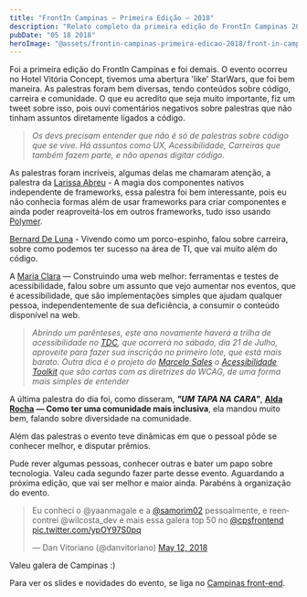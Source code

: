 ```yaml
---
title: "FrontIn Campinas — Primeira Edição — 2018"
description: "Relato completo da primeira edição do FrontIn Campinas 2018. Palestras sobre código, carreira, acessibilidade e diversidade na comunidade tech. Evento incrível no Hotel Vitória Concept."
pubDate: "05 18 2018"
heroImage: "@assets/frontin-campinas-primeira-edicao-2018/front-in-campinas-2018-brindes.webp"
---
```


Foi a primeira edição do FrontIn Campinas e foi demais. O evento ocorreu no Hotel Vitória Concept, tivemos uma abertura 'like' StarWars, que foi bem maneira. As palestras foram bem diversas, tendo conteúdos sobre código, carreira e comunidade. O que eu acredito que seja muito importante, fiz um tweet sobre isso, pois ouvi comentários negativos sobre palestras que não tinham assuntos diretamente ligados a código.

> _Os devs precisam entender que não é só de palestras sobre código que se vive. Há assuntos como UX, Acessibilidade, Carreiras que também fazem parte, e não apenas digitar código._

As palestras foram incríveis, algumas delas me chamaram atenção, a palestra da [Larissa Abreu](https://x.com/TheSweet_Lari) - A magia dos componentes nativos independente de frameworks, essa palestra foi bem interessante, pois eu não conhecia formas além de usar frameworks para criar componentes e ainda poder reaproveitá-los em outros frameworks, tudo isso usando [Polymer](https://www.polymer-project.org/).

[Bernard De Luna](https://x.com/bernarddeluna) - Vivendo como um porco-espinho, falou sobre carreira, sobre como podemos ter sucesso na área de TI, que vai muito além do código.

A [Maria Clara](https://x.com/olarclara) — Construindo uma web melhor: ferramentas e testes de acessibilidade, falou sobre um assunto que vejo aumentar nos eventos, que é acessibilidade, que são implementações simples que ajudam qualquer pessoa, independentemente de sua deficiência, a consumir o conteúdo disponível na web.

> _Abrindo um parênteses, este ano novamente haverá a trilha de acessibilidade no_ [_TDC_](http://www.thedevelopersconference.com.br/tdc/2018/inscricoes)_, que ocorrerá no sábado, dia 21 de Julho, aproveite para fazer sua inscrição no primeiro lote, que está mais barato. Outra dica é o projeto do_ [_Marcelo Sales_](https://x.com/msales) _o_ [_Acessibilidade Toolkit_](http://acessibilida.de/toolkit/) _que são cartas com as diretrizes do WCAG, de uma forma mais simples de entender_

A última palestra do dia foi, como disseram, **_"UM TAPA NA CARA"_**, [**Alda Rocha**](https://x.com/mjcoffeeholick) **— Como ter uma comunidade mais inclusiva**, ela mandou muito bem, falando sobre diversidade na comunidade.

Além das palestras o evento teve dinâmicas em que o pessoal pôde se conhecer melhor, e disputar prêmios.

Pude rever algumas pessoas, conhecer outras e bater um papo sobre tecnologia. Valeu cada segundo fazer parte desse evento. Aguardando a próxima edição, que vai ser melhor e maior ainda. Parabéns à organização do evento.

<blockquote class="twitter-tweet"><p lang="pt" dir="ltr">Eu conheci o @yaanmagale e a <a href="https://twitter.com/samorim02?ref_src=twsrc%5Etfw">@samorim02</a> pessoalmente, e reencontrei @wilcosta_dev e mais essa galera top 50 no <a href="https://twitter.com/cpsfrontend?ref_src=twsrc%5Etfw">@cpsfrontend</a> <a href="https://t.co/ypOY97S0pq">pic.twitter.com/ypOY97S0pq</a></p>&mdash; Dan Vitoriano (@danvitoriano) <a href="https://twitter.com/danvitoriano/status/995395042150895616?ref_src=twsrc%5Etfw">May 12, 2018</a></blockquote> <script async src="https://platform.twitter.com/widgets.js" charset="utf-8"></script>

Valeu galera de Campinas :)

Para ver os slides e novidades do evento, se liga no [Campinas front-end](https://x.com/cpsfrontend).
